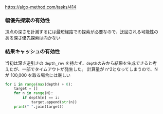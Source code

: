https://algo-method.com/tasks/414

### 幅優先探索の有効性
頂点の深さを計測するには最短経路での探索が必要なので、迂回される可能性のある深さ優先探索は向かない

### 結果キャッシュの有効性
当初は深さ逆引きの `depth_rev` を持たず、`depth`のみから結果を生成できると考えたが、一部でタイムアウトが発生した。
計算量が n^2となってしまうので、Nが 100,000 を取る場合には厳しい

```python
for i in range(max(depth) + 0):
    target = []
    for n in range(N):
        if depth[n] == i:
            target.append(str(n))
    print(" ".join(target))
```
